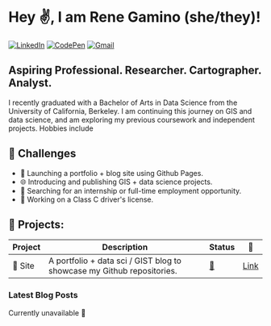 # Hey :v:, I am Rene Gamino __(she/they)__!
[![LinkedIn](https://img.shields.io/badge/LinkedIn-0077B5?style=for-the-badge&logo=linkedin&logoColor=white&link=https://www.linkedin.com/in/rene-g-bba19b120/)](https://www.linkedin.com/in/rene-g-bba19b120/)
[![CodePen](https://img.shields.io/badge/Codepen-000000?style=for-the-badge&logo=codepen&logoColor=white&link=https://codepen.io/rene_gamino012)](https://codepen.io/rene_gamino012)
[![Gmail](https://img.shields.io/badge/Gmail-D14836?style=for-the-badge&logo=gmail&logoColor=white&link=mailto:rene_gamino012@berkeley.edu)](mailto:rene_gamino012@berkeley.edu)

## Aspiring Professional. Researcher. Cartographer. Analyst.
I recently graduated with a Bachelor of Arts in Data Science from the University of California, Berkeley. I am continuing this journey on GIS and data science, and am exploring my previous coursework and independent projects. Hobbies include 

##  :seedling: __Challenges__ ##
* :open_file_folder: Launching a portfolio + blog site using Github Pages.  
* :globe_with_meridians: Introducing and publishing GIS + data science projects.
* :money_with_wings: Searching for an internship or full-time employment opportunity.
* :car: Working on a Class C driver's license.

## :briefcase: Projects: ##
Project  | Description  | Status   | :link:	
------------- | ------------- | ------------- | -------------
:open_file_folder: Site  | A portfolio + data sci / GIST blog to showcase my Github repositories.  | [ :construction: ](https://github.com/renegamino012?tab=projects&type=beta) | [Link](https://github.com/renegamino012/the-gist-of-it-blog)


### Latest Blog Posts ###
 Currently unavailable :construction: 
